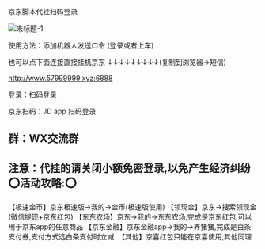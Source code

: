 京东脚本代挂扫码登录


![未标题-1](https://github.com/daimaoru/JD_Scripts/assets/42701258/171fcbf6-7cfb-4447-84f2-fd44cd9b2cde)


使用方法：添加机器人发送口令 (登录或者上车)

也可以点下面连接直接挂机京东
↓↓↓↓↓↓↓↓↓(复制到浏览器→短信)

http://www.57999999.xyz:6888

登录：扫码登录

京东扫码：JD app 扫码登录

群：WX交流群
-----------------------
注意：代挂的请关闭小额免密登录,以免产生经济纠纷
⭕活动攻略:⭕
-----------------
【极速金币】京东极速版->我的->金币(极速版使用)
【领现金】京东->搜索领现金(微信提现+京东红包)
【东东农场】京东->我的->东东农场,完成是京东红包,可以用于京东app的任意商品
【京东金融】京东金融app->我的->养猪猪,完成是白条支付券,支付方式选白条支付时立减.
【其他】京喜红包只能在京喜使用,其他同理

